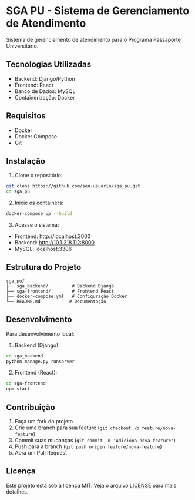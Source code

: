 # SGA PU - Sistema de Gerenciamento de Atendimento

Sistema de gerenciamento de atendimento para o Programa Passaporte Universitário.

## Tecnologias Utilizadas

- Backend: Django/Python
- Frontend: React
- Banco de Dados: MySQL
- Containerização: Docker

## Requisitos

- Docker
- Docker Compose
- Git

## Instalação

1. Clone o repositório:
```bash
git clone https://github.com/seu-usuario/sga_pu.git
cd sga_pu
```

2. Inicie os containers:
```bash
docker-compose up --build
```

3. Acesse o sistema:
- Frontend: http://localhost:3000
- Backend: http://10.1.218.112:8000
- MySQL: localhost:3306

## Estrutura do Projeto

```
sga_pu/
├── sga_backend/         # Backend Django
├── sga-frontend/        # Frontend React
├── docker-compose.yml   # Configuração Docker
└── README.md           # Documentação
```

## Desenvolvimento

Para desenvolvimento local:

1. Backend (Django):
```bash
cd sga_backend
python manage.py runserver
```

2. Frontend (React):
```bash
cd sga-frontend
npm start
```

## Contribuição

1. Faça um fork do projeto
2. Crie uma branch para sua feature (`git checkout -b feature/nova-feature`)
3. Commit suas mudanças (`git commit -m 'Adiciona nova feature'`)
4. Push para a branch (`git push origin feature/nova-feature`)
5. Abra um Pull Request

## Licença

Este projeto está sob a licença MIT. Veja o arquivo [LICENSE](LICENSE) para mais detalhes. 